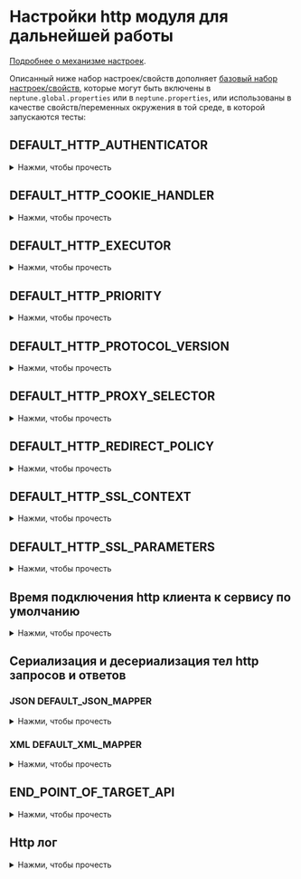 # Настройки http модуля для дальнейшей работы

[Подробнее о механизме настроек](./../../../core.api/doc/rus/SETTINGS.MD).

Описанный ниже набор настроек/свойств дополняет [базовый набор настроек/свойств](./../../../core.api/doc/rus/SETTINGS.MD#Основной-набор-настроек/свойств),
которые могут быть включены в `neptune.global.properties` или в `neptune.properties`, или использованы в качестве
свойств/переменных окружения в той среде, в которой запускаются тесты:

## DEFAULT_HTTP_AUTHENTICATOR
<details>
  <summary>Нажми, чтобы прочесть</summary>

Настройка предоставляет объект `java.net.Authenticator`, подготовленный нужным образом, и который используется http клиентом по умолчанию.

Пример настройки:

```java
package org.my.pack;

import java.net.*;
import ru.tinkoff.qa.neptune.http.api.properties.authentification.DefaultHttpAuthenticatorProperty.AuthenticatorSupplier;

//Создаем поставщика, который будет поставлять объекты класса java.net.Authenticator, которые потребляет
//java.net.http.HttpClient;
public class MyAuthenticatorSupplier extends DefaultHttpAuthenticatorProperty.AuthenticatorSupplier {

    @Override
    public Authenticator get() {
        //Тут создается объект, который будет использован http клиентом
    }
}
```

```properties
#Значение свойства указывается так
DEFAULT_HTTP_AUTHENTICATOR=org.my.pack.MyAuthenticatorSupplier
```

```java
import java.net.*;

import static ru.tinkoff.qa.neptune.http.api.properties.authentification
        .DefaultHttpAuthenticatorProperty.DEFAULT_HTTP_AUTHENTICATOR_PROPERTY;

public class SomeClass {
    
    public void someVoid() {
        //пример доступа до значения свойства
        Authenticator authenticator = DEFAULT_HTTP_AUTHENTICATOR_PROPERTY.get();
    }
}
```

[Подробнее о механизме работы подобных свойств](./../../../core.api/doc/rus/SETTINGS.MD#Свойства-для-создания-и-возврата-объектов)

</details>

## DEFAULT_HTTP_COOKIE_HANDLER
<details>
  <summary>Нажми, чтобы прочесть</summary>

Настройка предоставляет объект `java.net.CookieManager`, подготовленный нужным образом, и который используется http клиентом по умолчанию.

Пример настройки:

```java
package org.my.pack;

import java.net.*;
import ru.tinkoff.qa.neptune.http.api.properties.cookies.DefaultHttpCookieManagerProperty.CookieManagerSupplier;

//Создаем поставщика, который будет поставлять объекты класса java.net.CookieManager, которые потребляет
//java.net.http.HttpClient;
public class MyCookieManagerSupplier extends DefaultHttpCookieManagerProperty.CookieManagerSupplier {

    @Override
    public CookieManager get() {
        //Тут создается объект, который будет использован http клиентом
    }
}
```

```properties
#Значение свойства указывается так
DEFAULT_HTTP_COOKIE_HANDLER=org.my.pack.MyCookieManagerSupplier
```

```java
import java.net.*;

import static ru.tinkoff.qa.neptune.http.api.properties.cookies
        .DefaultHttpCookieManagerProperty.DEFAULT_HTTP_COOKIE_MANAGER_PROPERTY;

public class SomeClass {
    
    public void someVoid() {
        //пример доступа до значения свойства
        CookieManager cookieManager = DEFAULT_HTTP_COOKIE_MANAGER_PROPERTY.get();
    }
}
```

Если свойство не заполнено, то используется объект `CookieManager`, созданный вызовом конструктора `new CookieManager()`, 
без каких либо дополнительных настроек.

[Подробнее о механизме работы подобных свойств](./../../../core.api/doc/rus/SETTINGS.MD#Свойства-для-создания-и-возврата-объектов)

</details>

## DEFAULT_HTTP_EXECUTOR
<details>
  <summary>Нажми, чтобы прочесть</summary>

Настройка предоставляет объект `java.util.concurrent.Executor`, подготовленный нужным образом, и который используется http клиентом по умолчанию.

Пример настройки:

```java
package org.my.pack;

import java.net.*;
import ru.tinkoff.qa.neptune.http.api.properties.executor.DefaultHttpExecutorProperty.ExecutorSupplier;

//Создаем поставщика, который будет поставлять объекты класса java.util.concurrent.Executor, которые потребляет
//java.net.http.HttpClient;
public class MyExecutorSupplier extends DefaultHttpExecutorProperty.ExecutorSupplier {

    @Override
    public Executor get() {
        //Тут создается объект, который будет использован http клиентом
    }
}
```

```properties
#Значение свойства указывается так
DEFAULT_HTTP_EXECUTOR=org.my.pack.MyExecutorSupplier
```

```java
import java.net.*;

import static ru.tinkoff.qa.neptune.http.api.properties.executor
        .DefaultHttpExecutorProperty.DEFAULT_HTTP_EXECUTOR_PROPERTY;

public class SomeClass {
    
    public void someVoid() {
        //пример доступа до значения свойства
        Executor executor = DEFAULT_HTTP_EXECUTOR_PROPERTY.get();
    }
}
```

[Подробнее о механизме работы подобных свойств](./../../../core.api/doc/rus/SETTINGS.MD#Свойства-для-создания-и-возврата-объектов)
</details>

## DEFAULT_HTTP_PRIORITY
<details>
  <summary>Нажми, чтобы прочесть</summary>

Настройка определяет приоритет запросов, отправляемых http-клиентом. Актуально для HTTP 2.0. Значение должно быть в диапазоне 
от 1 до 256 (включительно).

Пример настройки:


```properties
#Значение свойства указывается так
DEFAULT_HTTP_PRIORITY=2
```

```java
import static ru.tinkoff.qa.neptune.http.api.properties.priority
        .DefaultHttpPriorityProperty.DEFAULT_HTTP_PRIORITY_PROPERTY;

public class SomeClass {
    
    public void someVoid() {
        //пример доступа до значения свойства
        int priority = DEFAULT_HTTP_PRIORITY_PROPERTY.get();
    }
}
```

[Подробнее о механизме работы подобных свойств](./../../../core.api/doc/rus/SETTINGS.MD#Свойства-для-возврата-чисел)
</details>

## DEFAULT_HTTP_PROTOCOL_VERSION
<details>
  <summary>Нажми, чтобы прочесть</summary>

Настройка указывает версию http-протокола. Доступные значения - `HTTP_1_1` и `HTTP_2` - объекты перечисления `java.net.http.HttpClient.Version`.


Пример настройки:

```properties
#Значение свойства указывается так
DEFAULT_HTTP_PROTOCOL_VERSION=HTTP_2
```

```java
import java.net.http.HttpClient;

import static ru.tinkoff.qa.neptune.http.api.properties.protocol.version
        .DefaultHttpProtocolVersionProperty.DEFAULT_HTTP_PROTOCOL_VERSION_PROPERTY;

public class SomeClass {
    
    public void someVoid() {
        //пример доступа до значения свойства
        HttpClient.Version version = DEFAULT_HTTP_PROTOCOL_VERSION_PROPERTY.get();
    }
}
```

[Подробнее о механизме работы подобных свойств](./../../../core.api/doc/rus/SETTINGS.MD#Свойства-для-возврата-объектов-перечислений)
</details>

## DEFAULT_HTTP_PROXY_SELECTOR
<details>
  <summary>Нажми, чтобы прочесть</summary>

Настройка предоставляет объект `java.net.ProxySelector`, подготовленный нужным образом, и который используется http клиентом по умолчанию.

Пример настройки:

```java
package org.my.pack;

import java.net.*;
import ru.tinkoff.qa.neptune.http.api.properties.proxy.DefaultHttpProxySelectorProperty.ProxySelectorSupplier;

//Создаем поставщика, который будет поставлять объекты класса java.net.ProxySelector, которые потребляет
//java.net.http.HttpClient;
public class MyProxySelectorSupplier extends DefaultHttpProxySelectorProperty.ProxySelectorSupplier {

    @Override
    public ProxySelector get() {
        //Тут создается объект, который будет использован http клиентом
    }
}
```

```properties
#Значение свойства указывается так
DEFAULT_HTTP_PROXY_SELECTOR=org.my.pack.MyProxySelectorSupplier
```

```java
import java.net.*;

import static ru.tinkoff.qa.neptune.http.api.properties.proxy
        .DefaultHttpProxySelectorProperty.DEFAULT_HTTP_PROXY_SELECTOR_PROPERTY;

public class SomeClass {
    
    public void someVoid() {
        //пример доступа до значения свойства
        ProxySelector selector = DEFAULT_HTTP_PROXY_SELECTOR_PROPERTY.get();
    }
}
```

[Подробнее о механизме работы подобных свойств](./../../../core.api/doc/rus/SETTINGS.MD#Свойства-для-создания-и-возврата-объектов)
</details>

## DEFAULT_HTTP_REDIRECT_POLICY
<details>
  <summary>Нажми, чтобы прочесть</summary>

Настройка политики перенаправления http-запросов по умолчанию. Доступные значения - `NEVER`, `ALWAYS` и `NORMAL` - объекты перечисления `java.net.http.HttpClient.Redirect`.


Пример настройки:

```properties
#Значение свойства указывается так
DEFAULT_HTTP_REDIRECT_POLICY=ALWAYS
```

```java
import java.net.http.HttpClient;

import static ru.tinkoff.qa.neptune.http.api.properties.redirect
        .DefaultHttpRedirectProperty.DEFAULT_HTTP_REDIRECT_PROPERTY;

public class SomeClass {
    
    public void someVoid() {
        //пример доступа до значения свойства
        HttpClient.Redirect redirectPolicy = DEFAULT_HTTP_REDIRECT_PROPERTY.get();
    }
}
```

[Подробнее о механизме работы подобных свойств](./../../../core.api/doc/rus/SETTINGS.MD#Свойства-для-возврата-объектов-перечислений)
</details>

## DEFAULT_HTTP_SSL_CONTEXT
<details>
  <summary>Нажми, чтобы прочесть</summary>

Настройка предоставляет объект `javax.net.ssl.SSLContext`, подготовленный нужным образом, и который используется http клиентом по умолчанию.

Пример настройки:

```java
package org.my.pack;

import java.net.ssl.*;
import ru.tinkoff.qa.neptune.http.api.properties.ssl.DefaultHttpSslContextProperty.SslContextSupplier;

//Создаем поставщика, который будет поставлять объекты класса javax.net.ssl.SSLContext, которые потребляет
//java.net.http.HttpClient;
public class MySslContextSupplier extends DefaultHttpSslContextProperty.SslContextSupplier {

    @Override
    public SSLContext get() {
        //Тут создается объект, который будет использован http клиентом
    }
}
```

```properties
#Значение свойства указывается так
DEFAULT_HTTP_SSL_CONTEXT=org.my.pack.MySslContextSupplier
```

```java
import java.net.ssl.*;

import static ru.tinkoff.qa.neptune.http.api.properties.ssl
        .DefaultHttpSslContextProperty.DEFAULT_HTTP_SSL_CONTEXT_PROPERTY;

public class SomeClass {
    
    public void someVoid() {
        //пример доступа до значения свойства
        SSLContext sslContext = DEFAULT_HTTP_SSL_CONTEXT_PROPERTY.get();
    }
}
```

Если свойство никак не настраивать, то по умолчанию в качестве значения свойства используются объекты класса `ru.tinkoff.qa.neptune.http.api.properties.ssl.AllTrustedSslContextSupplier`.
Данный поставщик возвращает объекты `javax.net.ssl.SSLContext`, которые принимают любые сертификаты.

[Подробнее о механизме работы подобных свойств](./../../../core.api/doc/rus/SETTINGS.MD#Свойства-для-создания-и-возврата-объектов)
</details>

## DEFAULT_HTTP_SSL_PARAMETERS
<details>
  <summary>Нажми, чтобы прочесть</summary>

Настройка предоставляет объект `javax.net.ssl.SSLParameters`, подготовленный нужным образом, и который используется http клиентом по умолчанию.

Пример настройки:

```java
package org.my.pack;

import java.net.ssl.*;
import ru.tinkoff.qa.neptune.http.api.properties.ssl.DefaultHttpSslParametersProperty.SslParametersSupplier;

//Создаем поставщика, который будет поставлять объекты класса javax.net.ssl.SSLParameters, которые потребляет
//java.net.http.HttpClient;
public class MySslParametersSupplier extends DefaultHttpSslParametersProperty.SslParametersSupplier {

    @Override
    public SSLParameters get() {
        //Тут создается объект, который будет использован http клиентом
    }
}
```

```properties
#Значение свойства указывается так
DEFAULT_HTTP_SSL_PARAMETERS=org.my.pack.MySslParametersSupplier
```

```java
import java.net.ssl.*;

import static ru.tinkoff.qa.neptune.http.api.properties.ssl
        .DefaultHttpSslParametersProperty.DEFAULT_HTTP_SSL_PARAMETERS_PROPERTY;

public class SomeClass {
    
    public void someVoid() {
        //пример доступа до значения свойства
        SSLParameters sslParameters = DEFAULT_HTTP_SSL_PARAMETERS_PROPERTY.get();
    }
}
```

[Подробнее о механизме работы подобных свойств](./../../../core.api/doc/rus/SETTINGS.MD#Свойства-для-создания-и-возврата-объектов)
</details>

## Время подключения http клиента к сервису по умолчанию
<details>
  <summary>Нажми, чтобы прочесть</summary>

Свойства `DEFAULT_HTTP_CONNECTION_TIME_UNIT` и `DEFAULT_HTTP_CONNECTION_TIME` определяют время подключения http-клиента к сервису по умолчанию.
Для свойства `DEFAULT_HTTP_CONNECTION_TIME_UNIT` следует указать значение, соответствующее одному из элементов перечисления `java.time.temporal.ChronoUnit`,
для свойства `DEFAULT_HTTP_CONNECTION_TIME` следует указать значение, которое может быть прочитано как положительное число типа `java.lang.Long`.

```properties
#Укажем тайм аут для подключения http клиента к сервису
#5 секунд
DEFAULT_HTTP_CONNECTION_TIME_UNIT=SECONDS
DEFAULT_HTTP_CONNECTION_TIME=5
```

```java
import java.time.Duration;

import static ru.tinkoff.qa.neptune.http.api.properties.time
        .DefaultConnectTimeOutProperty.DEFAULT_CONNECT_TIME_OUT_PROPERTY;

public class SomeClass {

    public void someVoid() {
        //пример доступа до величины тайм аута для подключения http клиента к сервису
        Duration timeOut = DEFAULT_CONNECT_TIME_OUT_PROPERTY.get();
    }
}
```

[Подробнее о механизме работы подобных свойств](./../../../core.api/doc/rus/SETTINGS.MD#Свойства-для-возврата-величины-продолжительности)
</details>

## Сериализация и десериализация тел http запросов и ответов

### JSON DEFAULT_JSON_MAPPER
<details>
  <summary>Нажми, чтобы прочесть</summary>

Настройка предоставляет объект `com.fasterxml.jackson.databind.ObjectMapper`, подготовленный нужным образом. Этот объект будет 
использован по умолчанию для десериализации JSON-тел ответов сервисов на http-запросы и сериализации тел http-запросов в JSON.

Пример настройки:

```java
package org.my.pack;

import com.fasterxml.jackson.databind.ObjectMapper;

import java.util.function.Supplier;

//Создаем поставщика, который будет поставлять объекты класса com.fasterxml.jackson.databind.ObjectMapper
public class MyObjectMapperSupplier implements Supplier<ObjectMapper> {

    @Override
    public ObjectMapper get() {
        //Тут создается объект, который будет использован http клиентом
    }
}
```

```properties
#Значение свойства указывается так
DEFAULT_JSON_MAPPER=org.my.pack.MyObjectMapperSupplier
```

```java
import com.fasterxml.jackson.databind.ObjectMapper;

import static ru.tinkoff.qa.neptune.http.api.mapping.DefaultMapper.JSON;

public class SomeClass {
    
    public void someVoid() {
        //пример доступа до значения свойства
        ObjectMapper mapper = JSON.getMapper(); //Элемент JSON перечисления 
        // ru.tinkoff.qa.neptune.http.api.mapping.DefaultMapper работает по такому алгоритму: 
        // - оно пытается обратиться к свойству DEFAULT_JSON_MAPPER 
        // - если оно было настроено, тогда вернется то, что возвращает поставщик (методом get()) 
        // - если оно не было настроено, тогда вернется new ObjectMapper()
    }
}
```

[Подробнее о механизме работы подобных свойств](./../../../core.api/doc/rus/SETTINGS.MD#Свойства-для-создания-и-возврата-объектов)
</details>

### XML DEFAULT_XML_MAPPER
<details>
  <summary>Нажми, чтобы прочесть</summary>

Настройка предоставляет объект `com.fasterxml.jackson.dataformat.xml.XmlMapper`, подготовленный нужным образом. Этот объект будет
использован по умолчанию для десериализации XML-тел ответов сервисов на http-запросы и сериализации тел http-запросов в XML.

Пример настройки:

```java
package org.my.pack;

import com.fasterxml.jackson.dataformat.xml.XmlMapper;

import java.util.function.Supplier;

//Создаем поставщика, который будет поставлять объекты класса com.fasterxml.jackson.dataformat.xml.XmlMapper
public class MyXmlMapperSupplier implements Supplier<XmlMapper> {

    @Override
    public XmlMapper get() {
        //Тут создается объект, который будет использован http клиентом
    }
}
```

```properties
#Значение свойства указывается так
DEFAULT_XML_MAPPER=org.my.pack.MyXmlMapperSupplier
```

```java
import com.fasterxml.jackson.dataformat.xml.XmlMapper;

import static ru.tinkoff.qa.neptune.http.api.mapping.DefaultMapper.XML;

public class SomeClass {
    
    public void someVoid() {
        //пример доступа до значения свойства
        XmlMapper mapper = (XmlMapper) XML.getMapper(); //Элемент XML перечисления 
        // ru.tinkoff.qa.neptune.http.api.mapping.DefaultMapper работает по такому алгоритму: 
        // - оно пытается обратиться к свойству DEFAULT_XML_MAPPER 
        // - если оно было настроено, тогда вернется то, что возвращает поставщик (методом get()) 
        // - если оно не было настроено, тогда вернется new XmlMapper()
    }
}
```

[Подробнее о механизме работы подобных свойств](./../../../core.api/doc/rus/SETTINGS.MD#Свойства-для-создания-и-возврата-объектов)
</details>

## END_POINT_OF_TARGET_API
<details>
    <summary>Нажми, чтобы прочесть</summary>

Настройка указывает URL сервисов по умолчанию. Это корневой адрес приложения/приложений, обычно в формате `схема или протокол`://`хост:порт если есть/фрагмент/пути/если/надо`.

Пример настройки:

```properties
#Значение свойства указывается так
END_POINT_OF_TARGET_API=http://my.api.domain.com:2000
```

```java
import java.net.URL;

import static ru.tinkoff.qa.neptune.http.api.properties.end.point
        .DefaultEndPointOfTargetAPIProperty.DEFAULT_END_POINT_OF_TARGET_API_PROPERTY;

public class SomeClass {
    
    public void someVoid() {
        //пример доступа до значения свойства
        URL defaultUrl = DEFAULT_END_POINT_OF_TARGET_API_PROPERTY.get();
    }
}
```

[Подробнее о механизме работы подобных свойств](./../../../core.api/doc/rus/SETTINGS.MD#Свойства-для-создания-и-возврата-объектов-URL)

Пользователь может самостоятельно создавать аналогичные типизированные свойства и привязывать их к сервисам, чей корневой URL
отличается от дефолтного. Об этих нюансах подробно в [Дефолтный корневой URL](./MAPPING.MD#Дефолтный-корневой-URL) и в [Недефолтные корневые URL](./MAPPING.MD#Недефолтные-корневые-URL)

</details>

## Http лог
<details>
    <summary>Нажми, чтобы прочесть</summary>

Neptune не имеет на поддержке такого свойства. `jdk.httpclient.HttpClient.log` - это стандартное свойство/настройка Java начиная с 11 версии.
Но его точно так же можно указать в `neptune.global.properties` или в `neptune.properties`.

```properties
#Логирование всех событий
jdk.httpclient.HttpClient.log=all
```

Включенный лог будет выводиться на консоль, а так же попадет в виде приложенных файлов в отчет о прохождении тестов, если выполнена 
[соответствующая настройка](./../../../core.api/doc/rus/EVENTS.MD#Когда-следует-создавать-аттачи-в-отчете-о-прохождении)

</details>